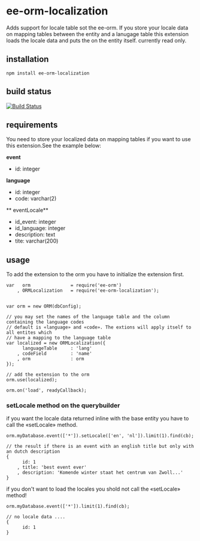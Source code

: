 # ee-orm-localization

Adds support for locale table sot the ee-orm. If you store your locale data on mapping tables between the entity and a 
lanugage table this extension loads the locale data and puts the on the entity itself. currently read only.

## installation

	npm install ee-orm-localization


## build status

[![Build Status](https://travis-ci.org/eventEmitter/ee-orm-localization.png?branch=master)](https://travis-ci.org/eventEmitter/ee-orm-localization)



## requirements

You need to store your localized data on mapping tables if you want to use this extension.See the example below:

**event**

- id: integer


**language**

- id: integer
- code: varchar(2)


** eventLocale**

- id_event: integer
- id_language: integer
- description: text
- tite: varchar(200)


## usage


To add the extension to the orm you have to initialize the extension first.
    
    var   orm               = require('ee-orm')
        , ORMLocalization   = require('ee-orm-localization');


    var orm = new ORM(dbConfig);

    // you may set the names of the language table and the column containing the language codes
    // default is «language» and «code». The extions will apply itself to all entites which 
    // have a mapping to the language table
    var localized = new ORMLocalization({
          languageTable     : 'lang'
        , codeField         : 'name'
        , orm               : orm
    });

    // add the extension to the orm
    orm.use(localized);

    orm.on('load', readyCallback);



### setLocale method on the querybuilder

if you want the locale data returned inline with the base entity you have to call the «setLocale» method.
    
    orm.myDatabase.event(['*']).setLocale(['en', 'nl']).limit(1).find(cb);

    // the result if there is an event with an english title but only with an dutch description
    {
          id: 1
        , title: 'best event ever'
        , description: 'Komende winter staat het centrum van Zwoll...'
    }


if you don't want to load the locales you shold not call the «setLocale» method!

    orm.myDatabase.event(['*']).limit(1).find(cb);

    // no locale data ....
    {
          id: 1
    }